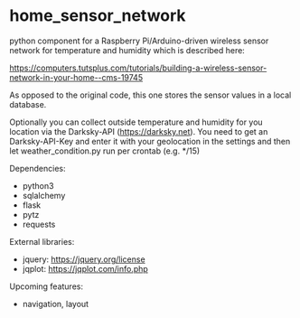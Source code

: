 # home_sensor_network

python component for a Raspberry Pi/Arduino-driven wireless sensor network for temperature and humidity which is described here:

https://computers.tutsplus.com/tutorials/building-a-wireless-sensor-network-in-your-home--cms-19745

As opposed to the original code, this one stores the sensor values in a local database.

Optionally you can collect outside temperature and humidity for you location via the Darksky-API (https://darksky.net). You need
to get an Darksky-API-Key and enter it with your geolocation in the settings and then let weather_condition.py run per crontab (e.g. \*/15)

Dependencies:
 - python3
 - sqlalchemy
 - flask
 - pytz
 - requests

External libraries:
 - jquery: https://jquery.org/license
 - jqplot: https://jqplot.com/info.php




Upcoming features:
 - navigation, layout
